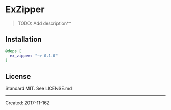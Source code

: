 # ExZipper

> TODO: Add description**


## Installation

```elixir
@deps [
  ex_zipper: "~> 0.1.0"
]
```

## License

Standard MIT. See LICENSE.md

----
Created:  2017-11-16Z
